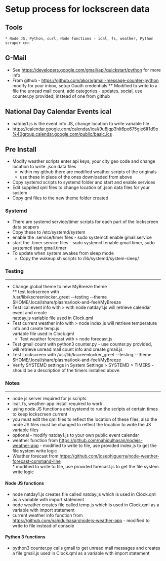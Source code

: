 # Setup process for lockscreen data

   ## Tools
    * Node JS, Python, curl, Node functions - ical, fs, weather, Python scraper cnn
   
   ## G-Mail
  * See https://developers.google.com/gmail/api/quickstart/python for more info
  * From github - https://github.com/akora/gmail-message-counter-python modify for your inbox, setup Oauth credentials
    ** Modified to write to a file the unread mail count, add categories - updates, social, 
        use counter.py provided, instead of one from github
## National Day Calendar Events ical
  * natday1.js is the event info JS, change location to write variable file
  * https://calendar.google.com/calendar/ical/9u8jqp3hlt6pe675gie6lf1d9o%40group.calendar.google.com/public/basic.ics

## Pre Install
  * Modify weather scripts enter api keys, your city geo code and change location to write .json data files
     * within my github there are modified weather scripts of the originals
     * use these in place of the ones downloaded from above
* Copy systemd scripts to systemd folder and start and enable services
* Edit supplied qml files to change location of .json data files for your system
* Copy qml files to the new theme folder created

### Systemd
* There are systemd service/timer scripts for each part of the lockscreen data scapers
* Copy these to /etc/systemd/system
* enable the .service/timer files - sudo systemctl enable gmail.service
* start the .timer service files  - sudo systemctl enable gmail.timer, sudo systemctl start gmail.timer
* To update when system awakes from sleep mode
    * Copy the wakeup.sh scripts to /lib/systemd/system-sleep/
    


### Testing 
___________
* Change global theme to new MyBreeze theme <br/>
  ** test lockscreen with <br/>
      /usr/lib/kscreenlocker_greet --testing --theme $HOME/.local/share/plasma/look-and-feel/MyBreeze   <br/>
* Test ical event info with > with node natday1.js  will retrieve calendar event and create <br/>
   natday.js variable file used in Clock.qml
* Test current weather info with > node index.js will retrieve temperature info and create temp.js <br/>
  variable file used in Clock.qml
  * Test weather forecast with >  node forecast.js <br/>
* Test gmail count with python3 counter.py - use counter.py provided, <br/>
    will retrieve unread mail count info and create gmail.js 
* Test Lockscreen with /usr/lib/kscreenlocker_greet --testing --theme $HOME/.local/share/plasma/look-and-feel/MyBreeze
* Verify SYSTEMD settings in System Settings  > SYSTEMD > TIMERS  - should be a description of the timers installed above.

### Notes
____________
* node js server required for js scripts
* ical, fs, weather-app install required to work
* using node JS functions and systemd to run the scripts at certain times to keep lockscreen current
* you must edit the qml files to reflect the location of these files, also the node JS files must be changed 
    to reflect the location to write the JS variable files
* optional - modify natday1.js to your own public event calendar
* weather function from https://github.com/nahidulhasan/nodejs-weather-app - 
       modified to write to file, use provided index.js to get the file system write logic
* Weather forecast from https://github.com/josephjguerra/node-weather-forecast-command-line <br/>
      * modified to write to file, use provided forecast.js to get the file system write logic
#### Node JS functions
* node natday1.js creates file called natday.js which is used in Clock.qml as a variable with import statement
* node weather creates file called temp.js which is used in Clock.qml as a variable with import statement
* current weather info function from https://github.com/nahidulhasan/nodejs-weather-app - modified to write to file instead of console

#### Python 3 functions
* python3 counter.py calls gmail to get unread mail messages and creates a file gmail.js  used in Clock.qml as a variable with import statement
